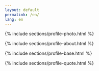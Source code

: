 ```yaml
---
layout: default
permalink: /en/
lang: en
---
```

{% include sections/profile-photo.html %}

{% include sections/profile-about.html %}

{% include sections/profile-base.html %}

{% include sections/profile-quote.html %}
